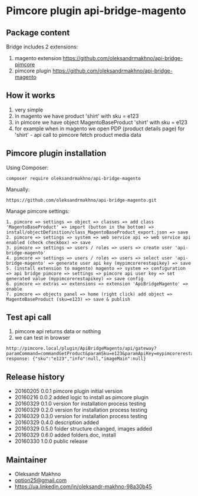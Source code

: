 # Pimcore plugin api-bridge-magento

## Package content

Bridge includes 2 extensions:

1. magento extension https://github.com/oleksandrmakhno/api-bridge-pimcore 
2. pimcore plugin https://github.com/oleksandrmakhno/api-bridge-magento

## How it works

1. very simple
2. in magento we have product 'shirt' with sku = e123
3. in pimcore we have object MagentoBaseProduct 'shirt' with sku = e123
4. for example when in magento we open PDP (product details page) for 'shirt' - api call to pimcore fetch product media data

## Pimcore plugin installation

Using Composer:

```
composer require oleksandrmakhno/api-bridge-magento
```

Manually: 

```
https://github.com/oleksandrmakhno/api-bridge-magento.git
```

Manage pimcore settings: 

```
1. pimcore => settings => object => classes => add class 'MagentoBaseProduct' => import (button in the bottom) => install/objectDefinition/class_MagentoBaseProduct_export.json => save
2. pimcore => settings => system => web service api => web service api enabled (check checkbox) => save 
3. pimcore => settings => users / roles => users => create user 'api-bridge-magento'
4. pimcore => settings => users / roles => users => select user 'api-bridge-magento' => generate user api key (mypimcorerestapikey) => save
5. (install extension to magento) magento => system => configuration => api bridge pimcore => settings => pimcore api user key => set generated value (mypimcorerestapikey) => save config
6. pimcore => extras => extensions => extension 'ApiBridgeMagento' => enable
7. pimcore => objects panel => home (right click) add object => MagentoBaseProduct (sku=e123) => save & publish
```

## Test api call

1. pimcore api returns data or nothing
2. we can test in browser
```
http://pimcore.local/plugin/ApiBridgeMagento/api/gateway?paramCommand=commandGetProduct&paramSku=e123&paramApiKey=mypimcorerestapikey
response: {"sku":"e123","info":null,"imageMain":null}
```

## Release history

* 20160205 0.0.1 pimcore plugin initial version
* 20160216 0.0.2 added logic to install as pimcore plugin
* 20160329 0.1.0 version for installation process testing
* 20160329 0.2.0 version for installation process testing
* 20160329 0.3.0 version for installation process testing
* 20160329 0.4.0 description added
* 20160329 0.5.0 folder structure changed, images added
* 20160329 0.6.0 added folders doc, install
* 20160330 1.0.0 public release

## Maintainer

* Oleksandr Makhno
* option25@gmail.com 
* <a href='https://ua.linkedin.com/in/oleksandr-makhno-98a30b45'>https://ua.linkedin.com/in/oleksandr-makhno-98a30b45</a>
